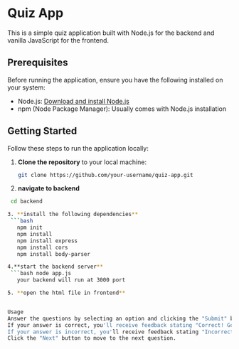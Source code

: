 # Quiz App

This is a simple quiz application built with Node.js for the backend and vanilla JavaScript for the frontend.

## Prerequisites

Before running the application, ensure you have the following installed on your system:

- Node.js: [Download and install Node.js](https://nodejs.org/)
- npm (Node Package Manager): Usually comes with Node.js installation

## Getting Started

Follow these steps to run the application locally:

1. **Clone the repository** to your local machine:

   ```bash
   git clone https://github.com/your-username/quiz-app.git

2. **navigate to backend**
  ```bash
   cd backend

3. **install the following dependencies**
   ```bash
     npm init
     npm install
     npm install express
     npm install cors
     npm install body-parser

4.**start the backend server**
   ```bash node app.js
     your backend will run at 3000 port

5. **open the html file in frontend**


Usage
Answer the questions by selecting an option and clicking the "Submit" button.
If your answer is correct, you'll receive feedback stating "Correct! Good job."
If your answer is incorrect, you'll receive feedback stating "Incorrect. The correct answer is: [correct answer]"
Click the "Next" button to move to the next question.
   

  
